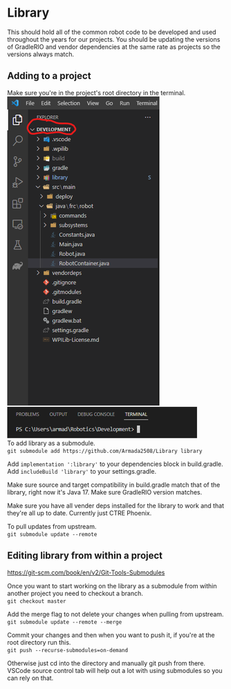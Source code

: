 # Library 

This should hold all of the common robot code to be developed and used throughout the years for our projects. You should be updating the versions of GradleRIO and vendor dependencies at the same rate as projects so the versions always match.

## Adding to a project
Make sure you're in the project's root directory in the terminal.
![](imgs/topdirectory.png) <br>
![](imgs/terminal.png) <br>
To add library as a submodule. <br>
`git submodule add https://github.com/Armada2508/Library library`

Add `implementation ':library'` to your dependencies block in build.gradle. <br>
Add `includeBuild 'library'` to your settings.gradle.

Make sure source and target compatibility in build.gradle match that of the library, right now it's Java 17.
Make sure GradleRIO version matches.

Make sure you have all vender deps installed for the library to work and that they're all up to date. Currently just CTRE Phoenix.

To pull updates from upstream. <br>
`git submodule update --remote`

## Editing library from within a project
https://git-scm.com/book/en/v2/Git-Tools-Submodules

Once you want to start working on the library as a submodule from within another project you need to checkout a branch. <br>
`git checkout master`

Add the merge flag to not delete your changes when pulling from upstream. <br>
`git submodule update --remote --merge`

Commit your changes and then when you want to push it, if you're at the root directory run this. <br>
`git push --recurse-submodules=on-demand`

Otherwise just cd into the directory and manually git push from there.
VSCode source control tab will help out a lot with using submodules so you can rely on that.
